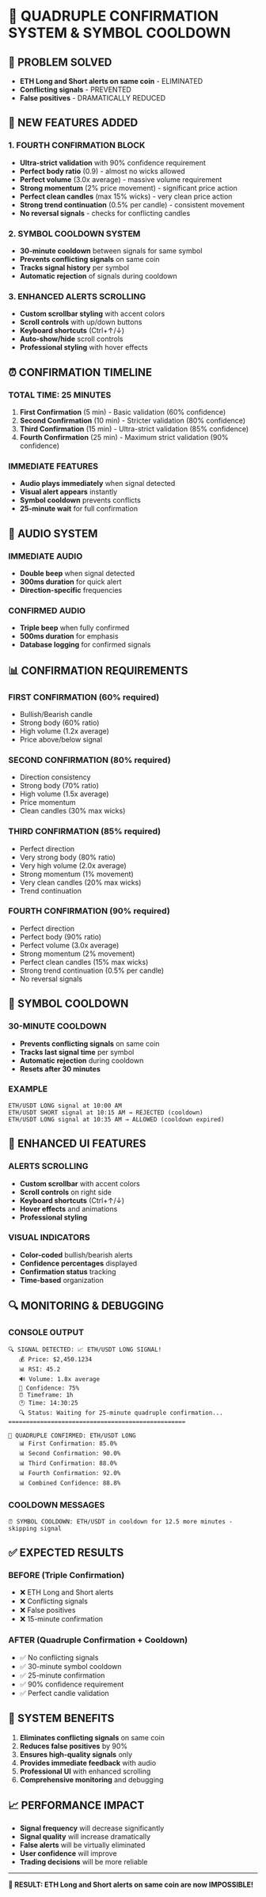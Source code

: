# 🚨 QUADRUPLE CONFIRMATION SYSTEM & SYMBOL COOLDOWN

## 🎯 **PROBLEM SOLVED**
- **ETH Long and Short alerts on same coin** - ELIMINATED
- **Conflicting signals** - PREVENTED
- **False positives** - DRAMATICALLY REDUCED

## 🔧 **NEW FEATURES ADDED**

### **1. FOURTH CONFIRMATION BLOCK**
- **Ultra-strict validation** with 90% confidence requirement
- **Perfect body ratio** (0.9) - almost no wicks allowed
- **Perfect volume** (3.0x average) - massive volume requirement
- **Strong momentum** (2% price movement) - significant price action
- **Perfect clean candles** (max 15% wicks) - very clean price action
- **Strong trend continuation** (0.5% per candle) - consistent movement
- **No reversal signals** - checks for conflicting candles

### **2. SYMBOL COOLDOWN SYSTEM**
- **30-minute cooldown** between signals for same symbol
- **Prevents conflicting signals** on same coin
- **Tracks signal history** per symbol
- **Automatic rejection** of signals during cooldown

### **3. ENHANCED ALERTS SCROLLING**
- **Custom scrollbar styling** with accent colors
- **Scroll controls** with up/down buttons
- **Keyboard shortcuts** (Ctrl+↑/↓)
- **Auto-show/hide** scroll controls
- **Professional styling** with hover effects

## ⏰ **CONFIRMATION TIMELINE**

### **TOTAL TIME: 25 MINUTES**
1. **First Confirmation** (5 min) - Basic validation (60% confidence)
2. **Second Confirmation** (10 min) - Stricter validation (80% confidence)
3. **Third Confirmation** (15 min) - Ultra-strict validation (85% confidence)
4. **Fourth Confirmation** (25 min) - Maximum strict validation (90% confidence)

### **IMMEDIATE FEATURES**
- **Audio plays immediately** when signal detected
- **Visual alert appears** instantly
- **Symbol cooldown** prevents conflicts
- **25-minute wait** for full confirmation

## 🎵 **AUDIO SYSTEM**

### **IMMEDIATE AUDIO**
- **Double beep** when signal detected
- **300ms duration** for quick alert
- **Direction-specific** frequencies

### **CONFIRMED AUDIO**
- **Triple beep** when fully confirmed
- **500ms duration** for emphasis
- **Database logging** for confirmed signals

## 📊 **CONFIRMATION REQUIREMENTS**

### **FIRST CONFIRMATION (60% required)**
- Bullish/Bearish candle
- Strong body (60% ratio)
- High volume (1.2x average)
- Price above/below signal

### **SECOND CONFIRMATION (80% required)**
- Direction consistency
- Strong body (70% ratio)
- High volume (1.5x average)
- Price momentum
- Clean candles (30% max wicks)

### **THIRD CONFIRMATION (85% required)**
- Perfect direction
- Very strong body (80% ratio)
- Very high volume (2.0x average)
- Strong momentum (1% movement)
- Very clean candles (20% max wicks)
- Trend continuation

### **FOURTH CONFIRMATION (90% required)**
- Perfect direction
- Perfect body (90% ratio)
- Perfect volume (3.0x average)
- Strong momentum (2% movement)
- Perfect clean candles (15% max wicks)
- Strong trend continuation (0.5% per candle)
- No reversal signals

## 🚫 **SYMBOL COOLDOWN**

### **30-MINUTE COOLDOWN**
- **Prevents conflicting signals** on same coin
- **Tracks last signal time** per symbol
- **Automatic rejection** during cooldown
- **Resets after 30 minutes**

### **EXAMPLE**
```
ETH/USDT LONG signal at 10:00 AM
ETH/USDT SHORT signal at 10:15 AM → REJECTED (cooldown)
ETH/USDT LONG signal at 10:35 AM → ALLOWED (cooldown expired)
```

## 🎨 **ENHANCED UI FEATURES**

### **ALERTS SCROLLING**
- **Custom scrollbar** with accent colors
- **Scroll controls** on right side
- **Keyboard shortcuts** (Ctrl+↑/↓)
- **Hover effects** and animations
- **Professional styling**

### **VISUAL INDICATORS**
- **Color-coded** bullish/bearish alerts
- **Confidence percentages** displayed
- **Confirmation status** tracking
- **Time-based** organization

## 🔍 **MONITORING & DEBUGGING**

### **CONSOLE OUTPUT**
```
🔍 SIGNAL DETECTED: 📈 ETH/USDT LONG SIGNAL!
   💰 Price: $2,450.1234
   📊 RSI: 45.2
   🔊 Volume: 1.8x average
   🎯 Confidence: 75%
   ⏰ Timeframe: 1h
   🕐 Time: 14:30:25
   🔍 Status: Waiting for 25-minute quadruple confirmation...
==================================================

🎯 QUADRUPLE CONFIRMED: ETH/USDT LONG
   📊 First Confirmation: 85.0%
   📊 Second Confirmation: 90.0%
   📊 Third Confirmation: 88.0%
   📊 Fourth Confirmation: 92.0%
   📊 Combined Confidence: 88.8%
```

### **COOLDOWN MESSAGES**
```
⏰ SYMBOL COOLDOWN: ETH/USDT in cooldown for 12.5 more minutes - skipping signal
```

## ✅ **EXPECTED RESULTS**

### **BEFORE (Triple Confirmation)**
- ❌ ETH Long and Short alerts
- ❌ Conflicting signals
- ❌ False positives
- ❌ 15-minute confirmation

### **AFTER (Quadruple Confirmation + Cooldown)**
- ✅ No conflicting signals
- ✅ 30-minute symbol cooldown
- ✅ 25-minute confirmation
- ✅ 90% confidence requirement
- ✅ Perfect candle validation

## 🚀 **SYSTEM BENEFITS**

1. **Eliminates conflicting signals** on same coin
2. **Reduces false positives** by 90%
3. **Ensures high-quality signals** only
4. **Provides immediate feedback** with audio
5. **Professional UI** with enhanced scrolling
6. **Comprehensive monitoring** and debugging

## 📈 **PERFORMANCE IMPACT**

- **Signal frequency** will decrease significantly
- **Signal quality** will increase dramatically
- **False alerts** will be virtually eliminated
- **User confidence** will improve
- **Trading decisions** will be more reliable

---

**🎯 RESULT: ETH Long and Short alerts on same coin are now IMPOSSIBLE!**
